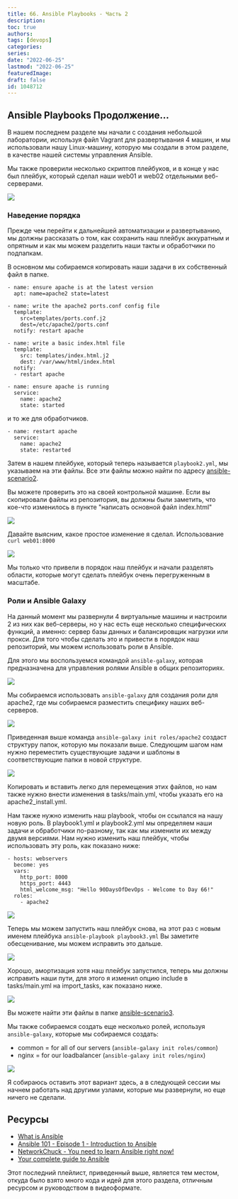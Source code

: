```yaml
---
title: 66. Ansible Playbooks - Часть 2
description: 
toc: true
authors:
tags: [devops]
categories:
series: 
date: "2022-06-25"
lastmod: "2022-06-25"
featuredImage:
draft: false
id: 1048712
---
```

## Ansible Playbooks Продолжение...

В нашем последнем разделе мы начали с создания небольшой лаборатории, используя файл Vagrant для развертывания 4 машин, и мы использовали нашу Linux-машину, которую мы создали в этом разделе, в качестве нашей системы управления Ansible. 

Мы также проверили несколько скриптов плейбуков, и в конце у нас был плейбук, который сделал наши web01 и web02 отдельными веб-серверами. 

![](../images/Day66_config1.png?v1)

### Наведение порядка

Прежде чем перейти к дальнейшей автоматизации и развертыванию, мы должны рассказать о том, как сохранить наш плейбук аккуратным и опрятным и как мы можем разделить наши такты и обработчики по подпапкам. 

В основном мы собираемся копировать наши задачи в их собственный файл в папке.

```
- name: ensure apache is at the latest version
  apt: name=apache2 state=latest

- name: write the apache2 ports.conf config file
  template: 
    src=templates/ports.conf.j2 
    dest=/etc/apache2/ports.conf
  notify: restart apache

- name: write a basic index.html file
  template:
    src: templates/index.html.j2
    dest: /var/www/html/index.html
  notify:
  - restart apache

- name: ensure apache is running
  service:
    name: apache2
    state: started
```

и то же для обработчиков.

```
- name: restart apache
  service:
    name: apache2
    state: restarted
```

Затем в нашем плейбуке, который теперь называется `playbook2.yml`, мы указываем на эти файлы. Все эти файлы можно найти по адресу [ansible-scenario2](../../Configmgmt/ansible-scenario2/).

Вы можете проверить это на своей контрольной машине. Если вы скопировали файлы из репозитория, вы должны были заметить, что кое-что изменилось в пункте "написать основной файл index.html"

![](../images/Day66_config2.png?v1)

Давайте выясним, какое простое изменение я сделал. Использование `curl web01:8000` 

![](../images/Day66_config3.png?v1)

Мы только что привели в порядок наш плейбук и начали разделять области, которые могут сделать плейбук очень перегруженным в масштабе.

### Роли и Ansible Galaxy

На данный момент мы развернули 4 виртуальные машины и настроили 2 из них как веб-серверы, но у нас есть еще несколько специфических функций, а именно: сервер базы данных и балансировщик нагрузки или прокси. Для того чтобы сделать это и привести в порядок наш репозиторий, мы можем использовать роли в Ansible. 

Для этого мы воспользуемся командой `ansible-galaxy`, которая предназначена для управления ролями Ansible в общих репозиториях. 

![](../images/Day66_config4.png?v1)

Мы собираемся использовать `ansible-galaxy` для создания роли для apache2, где мы собираемся разместить специфику наших веб-серверов. 

![](../images/Day66_config5.png?v1)

Приведенная выше команда `ansible-galaxy init roles/apache2` создаст структуру папок, которую мы показали выше. Следующим шагом нам нужно переместить существующие задачи и шаблоны в соответствующие папки в новой структуре. 

![](../images/Day66_config6.png?v1)

Копировать и вставить легко для перемещения этих файлов, но нам также нужно внести изменения в tasks/main.yml, чтобы указать его на apache2_install.yml. 

Нам также нужно изменить наш playbook, чтобы он ссылался на нашу новую роль. В playbook1.yml и playbook2.yml мы определяем наши задачи и обработчики по-разному, так как мы изменили их между двумя версиями. Нам нужно изменить наш плейбук, чтобы использовать эту роль, как показано ниже:
```
- hosts: webservers
  become: yes
  vars:
    http_port: 8000
    https_port: 4443
    html_welcome_msg: "Hello 90DaysOfDevOps - Welcome to Day 66!"
  roles:
    - apache2
```

![](../images/Day66_config7.png?v1)

Теперь мы можем запустить наш плейбук снова, на этот раз с новым именем плейбука `ansible-playbook playbook3.yml` Вы заметите обесценивание, мы можем исправить это дальше.  

![](../images/Day66_config8.png?v1)

Хорошо, амортизация хотя наш плейбук запустился, теперь мы должны исправить наши пути, для этого я изменил опцию include в tasks/main.yml на import_tasks, как показано ниже. 

![](../images/Day66_config9.png?v1)

Вы можете найти эти файлы в папке [ansible-scenario3](../Configmgmt/ansible-scenario3).

Мы также собираемся создать еще несколько ролей, используя `ansible-galaxy`, которые мы собираемся создать:
- common = for all of our servers (`ansible-galaxy init roles/common`)
- nginx = for our loadbalancer (`ansible-galaxy init roles/nginx`)

![](../images/Day66_config10.png?v1)

Я собираюсь оставить этот вариант здесь, а в следующей сессии мы начнем работать над другими узлами, которые мы развернули, но еще ничего не сделали.
## Ресурсы 

- [What is Ansible](https://www.youtube.com/watch?v=1id6ERvfozo)
- [Ansible 101 - Episode 1 - Introduction to Ansible](https://www.youtube.com/watch?v=goclfp6a2IQ)
- [NetworkChuck - You need to learn Ansible right now!](https://www.youtube.com/watch?v=5hycyr-8EKs&t=955s)
- [Your complete guide to Ansible](https://www.youtube.com/playlist?list=PLnFWJCugpwfzTlIJ-JtuATD2MBBD7_m3u)

Этот последний плейлист, приведенный выше, является тем местом, откуда было взято много кода и идей для этого раздела, отличным ресурсом и руководством в видеоформате.